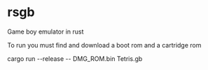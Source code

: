 # rsgb

Game boy emulator in rust

To run you must find and download a boot rom and a cartridge rom

cargo run --release -- DMG_ROM.bin Tetris.gb
